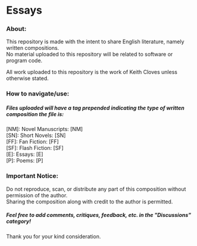 # Essays

### **About:**  
  This repository is made with the intent to share English literature, namely written compositions.  
  No material uploaded to this repository will be related to software or program code.  

  All work uploaded to this repository is the work of Keith Cloves unless otherwise stated.  

### **How to navigate/use:**

##### Files uploaded will have a tag prepended indicating the type of written composition the file is:  
[NM]: Novel Manuscripts: [NM]  
[SN]: Short Novels: [SN]  
[FF]: Fan Fiction: [FF]  
[SF]: Flash Fiction: [SF]  
[E]: Essays: [E]  
[P]: Poems: [P]  

### **Important Notice:**  
Do not reproduce, scan, or distribute any part of this composition without permission of the author.  
Sharing the composition along with credit to the author is permitted.

##### Feel free to add comments, critiques, feedback, etc. in the "Discussions" category!  
Thank you for your kind consideration.
